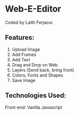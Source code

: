 # Web-E-Editor
Coded by Laith Ferjaoui.


## Features:
1) Upload Image <br>
2) Add Frames <br>
3) Add Text <br>
4) Drag and Drop on Web <br>
5) Layers (Send back, bring front) <br>
6) Colors, Fonts and Shapes <br>
7) Save Image <br>

## Technologies Used:
Front-end: Vanilla Javascript

